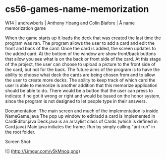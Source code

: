 # cs56-games-name-memorization

W14 | andrewberls | Anthony Hoang and Colin Biafore | Å name memorization game


 When the game starts up it loads the deck that was created the last time the program was ran.
 The program allows the user to add a card and edit the front and back of the card. Once
 the card is added, the screen updates to the added card. At the bottom of the window are show
 front/back buttons that allow you see what is on the back or front side of the card. At this
 stage of the project, the user can choose to upload a picture to the front side of the card,
 but not for the back. The future aims of the program is to have the ability to choose what deck
 the cards are being chosen from and to allow the user to create more decks. The ability to keep
 track of which card the user is able to  memorize is another addition that this memorize application
 should be able to do. There would be a button that the user can press to indicate if he got it wrong
 or right and would be based on the honor system, since the program is not designed to let people type
 in their answers.

Documentation:
	The main screen and much of the implementation is inside NameGame.java
	The pop up window to edit/add a card is implemented in CardEditor.java
	Deck.java is an arraylist class of Cards (which is defined in Card.java)
	Main.java initiates the frame.
	Run by simply calling "ant run" in the root folder.
	
Screen Shot:

![] (http://i.imgur.com/v5kMnoq.png)
